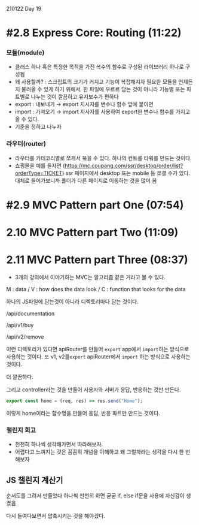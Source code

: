 210122 Day 19

# #2.8 Express Core: Routing (11:22)

### 모듈(module)

- 클래스 하나 혹은 특정한 목적을 가진 복수의 함수로 구성된 라이브러리 하나로 구성됨
- 왜 사용할까? : 스크립트의 크기가 커지고 기능이 복잡해지자 필요한 모듈을 언제든지 불러올 수 있게 하기 위해서. 한 파일에 우르르 담는 것이 아니라 기능별 또는 파트별로 나누는 것이 깔끔하고 유지보수가 편하다
- export : 내보내기 → export 지시자를 변수나 함수 앞에 붙이면
- import : 가져오기 → import 지사자를 사용하여 export한 변수나 함수를 가지고 올 수 있다.
- 기준을 정하고 나누자

### 라우터(router)

- 라우터를 카테코리별로 쪼개서 묶을 수 있다. 하나의 컨트롤 타워를 만드는 것이다.
- 쇼핑몰을 예를 들자면 
(https://mc.coupang.com/ssr/desktop/order/list?orderType=TICKET)
ssr 페이지에서 desktop 또는 mobile 등 쪼갤 수가 있다.
대체로 들어가보니까 폴더가 다른 페이지로 이동하는 것을 많이 봄

# #2.9 MVC Pattern part One (07:54)
# 2.10 MVC Pattern part Two (11:09)
# 2.11 MVC Pattern part Three (08:37)

- 3개의 강의에서 이야기하는 MVC는 알고리즘 같은 거라고 볼 수 있다.

M : data / V : how does the data look /  C : function that looks for the data

하나의 JS파일에 담는것이 아니라 디렉토리마다 담는 것이다.

/api/documentation

/api/v1/buy

/api/v2/remove

이런 디렉토리가 있다면 apiRouter를 만들어 `export` app에서 `import`하는 방식으로 사용하는 것이다. 또 v1, v2를`export` apiRouter에서 `import` 하는 방식으로 사용하는 것이다.

더 깔끔하다.

그리고 controller라는 것을 만들어 사용자와 서버가 응답, 반응하는 것만 만든다.

```jsx
export const home = (req, res) => res.send("Home");
```

이렇게 home이라는 함수명을 만들어 응답, 반응 파트만 만드는 것이다.

### 챌린지 회고
- 천천히 하나씩 생각해가면서 따라해보자.
- 어렵다고 느껴지는 것은 꼼꼼히 개념을 이해하고 왜 그럴까라는 생각을 다시 한 번 해보자


## JS 챌린지 계산기

순서도를 그려서 만들었다
하나씩 천천히 하면 굳굳
if, else if문을 사용에 자신감이 생겼음

다시 들여다보면서 압축시키는 것을 해야겠다.